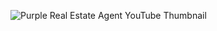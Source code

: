 ![Purple Real Estate Agent YouTube Thumbnail](https://github.com/dineshdb121/Aadhar_Verification/assets/70446268/dda249a6-988e-4d32-887f-57c4c146a2f2)

